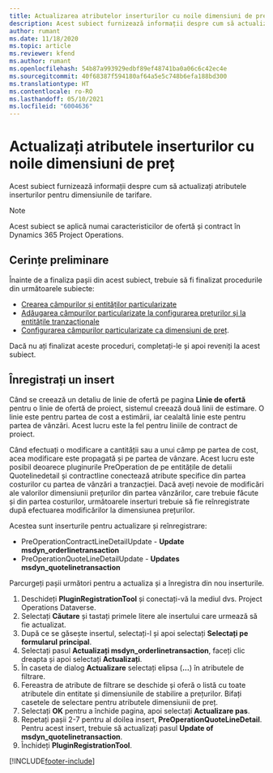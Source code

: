 ```yaml
---
title: Actualizarea atributelor inserturilor cu noile dimensiuni de preț
description: Acest subiect furnizează informații despre cum să actualizați atributele inserturilor pentru dimensiunile de tarifare.
author: rumant
ms.date: 11/18/2020
ms.topic: article
ms.reviewer: kfend
ms.author: rumant
ms.openlocfilehash: 54b87a993929edbf89ef48741ba0a06c6c42ec4e
ms.sourcegitcommit: 40f68387f594180af64a5e5c748b6efa188bd300
ms.translationtype: HT
ms.contentlocale: ro-RO
ms.lasthandoff: 05/10/2021
ms.locfileid: "6004636"
---
```

# <a name="update-plug-in-attributes-with-new-pricing-dimensions"></a>Actualizați atributele inserturilor cu noile dimensiuni de preț

Acest subiect furnizează informații despre cum să actualizați atributele inserturilor pentru dimensiunile de tarifare.

> [!NOTE]
> Acest subiect se aplică numai caracteristicilor de ofertă și contract în Dynamics 365 Project Operations.

## <a name="prerequisites"></a>Cerințe preliminare
Înainte de a finaliza pașii din acest subiect, trebuie să fi finalizat procedurile din următoarele subiecte:

  - [Crearea câmpurilor și entităților particularizate](create-custom-fields-entities-pricing-dimensions.md) 
  - [Adăugarea câmpurilor particularizate la configurarea prețurilor și la entitățile tranzacționale ](add-custom-fields-price-setup-transactional-entities.md)
  - [Configurarea câmpurilor particularizate ca dimensiuni de preț](set-up-custom-fields-pricing-dimensions.md). 
  
Dacă nu ați finalizat aceste proceduri, completați-le și apoi reveniți la acest subiect.

## <a name="register-a-plug-in"></a>Înregistrați un insert
Când se creează un detaliu de linie de ofertă pe pagina **Linie de ofertă** pentru o linie de ofertă de proiect, sistemul creează două linii de estimare. O linie este pentru partea de cost a estimării, iar cealaltă linie este pentru partea de vânzări. Acest lucru este la fel pentru liniile de contract de proiect.

Când efectuați o modificare a cantității sau a unui câmp pe partea de cost, acea modificare este propagată și pe partea de vânzare. Acest lucru este posibil deoarece pluginurile PreOperation de pe entitățile de detalii Quotelinedetail și contractline conectează atribute specifice din partea costurilor cu partea de vânzări a tranzacției. Dacă aveți nevoie de modificări ale valorilor dimensiunii prețurilor din partea vânzărilor, care trebuie făcute și din partea costurilor, următoarele inserturi trebuie să fie reînregistrate după efectuarea modificărilor la dimensiunea prețurilor.

Acestea sunt inserturile pentru actualizare și reînregistrare:

- PreOperationContractLineDetailUpdate - **Update msdyn_orderlinetransaction**
- PreOperationQuoteLineDetailUpdate - **Updates msdyn_quotelinetransaction**

Parcurgeți pașii următori pentru a actualiza și a înregistra din nou inserturile.

1. Deschideți **PluginRegistrationTool** și conectați-vă la mediul dvs. Project Operations Dataverse.
2. Selectați **Căutare** și tastați primele litere ale insertului care urmează să fie actualizat.
3. După ce se găsește insertul, selectați-l și apoi selectați **Selectați pe formularul principal**.
4. Selectați pasul **Actualizați msdyn_orderlinetransaction**, faceți clic dreapta și apoi selectați **Actualizați**.
5. În caseta de dialog **Actualizare** selectați elipsa (**...**) în atributele de filtrare.
6. Fereastra de atribute de filtrare se deschide și oferă o listă cu toate atributele din entitate și dimensiunile de stabilire a prețurilor. Bifați casetele de selectare pentru atributele dimensiunii de preț.
7. Selectați **OK** pentru a închide pagina, apoi selectați **Actualizare pas**.
8. Repetați pașii 2-7 pentru al doilea insert, **PreOperationQuoteLineDetail**. Pentru acest insert, trebuie să actualizați pasul **Update of msdyn_quotelinetransaction**.
9. Închideți **PluginRegistrationTool**.


[!INCLUDE[footer-include](../includes/footer-banner.md)]